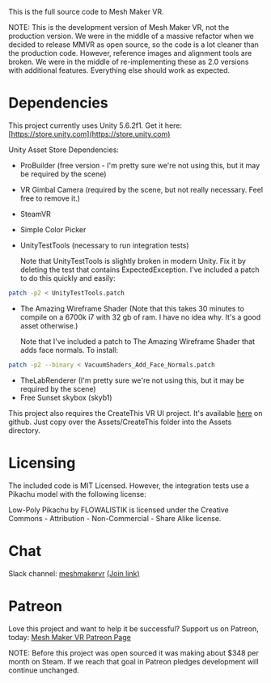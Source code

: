 This is the full source code to Mesh Maker VR.

NOTE: This is the development version of Mesh Maker VR, not the production version. We were in the middle of a massive refactor when we decided to release MMVR as open source, so the code is a lot cleaner than the production code. However, reference images and alignment tools are broken. We were in the middle of re-implementing these as 2.0 versions with additional features. Everything else should work as expected.

# Dependencies

This project currently uses Unity 5.6.2f1. Get it here: [https://store.unity.com](https://store.unity.com)

Unity Asset Store Dependencies:
* ProBuilder (free version - I'm pretty sure we're not using this, but it may be required by the scene)
* VR Gimbal Camera (required by the scene, but not really necessary. Feel free to remove it.)
* SteamVR
* Simple Color Picker
* UnityTestTools (necessary to run integration tests)

  Note that UnityTestTools is slightly broken in modern Unity. Fix it by deleting the test that contains ExpectedException. I've included a patch to do this quickly and easily:
```bash
patch -p2 < UnityTestTools.patch
```

* The Amazing Wireframe Shader (Note that this takes 30 minutes to compile on a 6700k i7 with 32 gb of ram. I have no idea why. It's a good asset otherwise.)

  Note that I've included a patch to The Amazing Wireframe Shader that adds face normals. To install:
```bash
patch -p2 --binary < VacuumShaders_Add_Face_Normals.patch
```
* TheLabRenderer (I'm pretty sure we're not using this, but it may be required by the scene)
* Free Sunset skybox (skyb1)

This project also requires the CreateThis VR UI project. It's available [here](https://github.com/createthis/createthis_vr_ui) on github. Just copy over the Assets/CreateThis folder into the Assets directory.

# Licensing

The included code is MIT Licensed. However, the integration tests use a Pikachu model with the following license:

Low-Poly Pikachu by FLOWALISTIK is licensed under the Creative Commons - Attribution - Non-Commercial - Share Alike license.

# Chat

Slack channel: [meshmakervr](https://meshmakervr.slack.com) [(Join link)](https://meshmakervr.slack.com/signup)

# Patreon

Love this project and want to help it be successful? Support us on Patreon, today: [Mesh Maker VR Patreon Page](https://www.patreon.com/createthis)

NOTE: Before this project was open sourced it was making about $348 per month on Steam. If we reach that goal in Patreon pledges development will continue unchanged.
